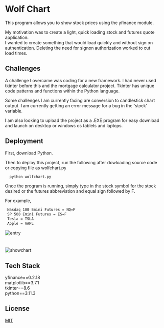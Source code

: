 # Wolf Chart 

This program allows you to show stock prices using the yfinance module.

My motivation was to create a light, quick loading stock and futures quote application.  
I wanted to create something that would load quickly and without sign on authentication.  Deleting the need for signon authorization 
worked to cut load times.  

## Challenges
A challenge I overcame was coding for a new framework.  I had never used tkinter before this and the mortgage calculator project. 
Tkinter has unique code patterns and functions within the Python language.  

Some challenges I am currently facing are conversion to candlestick chart output.  I am currently getting an error message for a bug in the 'stock' variable. 

I am also looking to upload the project as a .EXE program for easy download and launch on desktop or windows os tablets and laptops. 


## Deployment
First, download Python. 

Then to deploy this project, run the following after dowloading source code or copying file as wolfchart.py

```bash
  python wolfchart.py 
```

Once the program is running, simply type in the stock symbol for the stock desired or the futures abbreviation and equal sign followed by F. 

For example,


```bash
 Nasdaq 100 Emini Futures = NQ=F 
 SP 500 Emini Futures = ES=F 
 Tesla = TSLA 
 Apple = AAPL
```

![entry](https://github.com/guzmanwolfrank/Python/assets/29739578/83fd99a2-2ede-45f6-afce-ec214d2324fe)

# 

![showchart](https://github.com/guzmanwolfrank/Python/assets/29739578/3d814cdc-7fc8-4510-99a4-29fd0b3f47c4)


## Tech Stack

yfinance==0.2.18 <br/>
matplotlib==3.7.1 <br/>
tkinter==8.6 <br/>
python==3.11.3 <br/>




## License

[MIT](https://choosealicense.com/licenses/mit/)





